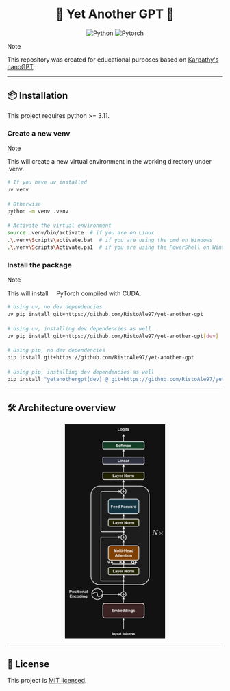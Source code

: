 <div align="center">

# :robot: Yet Another GPT :robot:
[![Python](https://img.shields.io/badge/Python-3776AB?style=for-the-badge&logo=python&logoColor=white)](https://github.com/python/cpython)
[![Pytorch](https://img.shields.io/badge/PyTorch-EE4C2C?style=for-the-badge&logo=pytorch&logoColor=white)](https://github.com/pytorch/pytorch)

</div>

> [!NOTE]
> This repository was created for educational purposes based on [Karpathy's nanoGPT](https://github.com/karpathy/nanoGPT).

---

## :package: Installation
This project requires python >= 3.11.

### Create a new venv
> [!NOTE]
> This will create a new virtual environment in the working directory under .venv.
```bash
# If you have uv installed
uv venv

# Otherwise
python -m venv .venv

# Activate the virtual environment
source .venv/bin/activate  # if you are on Linux
.\.venv\Scripts\activate.bat  # if you are using the cmd on Windows
.\.venv\Scripts\Activate.ps1  # if you are using the PowerShell on Windows
```

### Install the package
> [!NOTE]
> This will install <img height="15" width="15" src="https://cdn.simpleicons.org/pytorch"/>PyTorch compiled with CUDA.
```bash
# Using uv, no dev dependencies
uv pip install git+https://github.com/RistoAle97/yet-another-gpt

# Using uv, installing dev dependencies as well
uv pip install git+https://github.com/RistoAle97/yet-another-gpt[dev]

# Using pip, no dev dependencies
pip install git+https://github.com/RistoAle97/yet-another-gpt

# Using pip, installing dev dependencies as well
pip install "yetanothergpt[dev] @ git+https://github.com/RistoAle97/yet-another-gpt"
```

---

## :hammer_and_wrench: Architecture overview

<div align="center">
<picture>
  <source media="(prefers-color-scheme: dark)" srcset="https://github.com/RistoAle97/yet-another-gpt/blob/main/assets/gpt_dark.jpg">
  <source media="(prefers-color-scheme: light)" srcset="https://github.com/RistoAle97/yet-another-gpt/blob/main/assets/gpt_dark.jpg">
  <img alt="GPT architecture" src="https://github.com/RistoAle97/yet-another-gpt/blob/main/assets/gpt_dark.jpg" height=500>
</picture>
</div>

---

## :memo: License
This project is [MIT licensed](https://github.com/RistoAle97/centered-kernel-alignment/blob/main/LICENSE).
